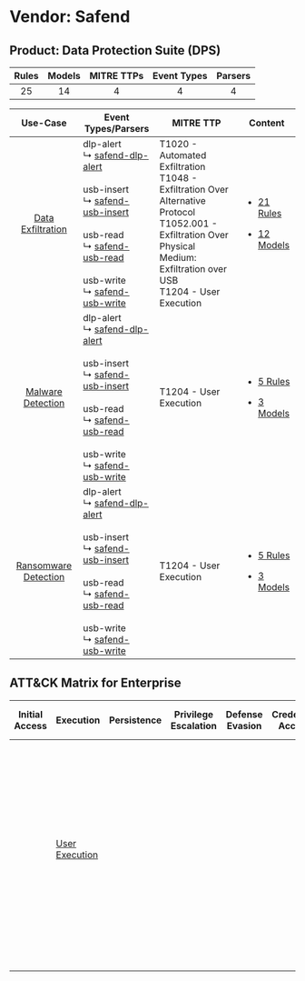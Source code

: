 Vendor: Safend
==============
Product: Data Protection Suite (DPS)
------------------------------------
| Rules | Models | MITRE TTPs | Event Types | Parsers |
|:-----:|:------:|:----------:|:-----------:|:-------:|
|  25   |   14   |     4      |      4      |    4    |

|                               Use-Case                               | Event Types/Parsers                                                                                                                                                                                                                                                                                                                                  | MITRE TTP                                                                                                                                                                              | Content                                                                                                                            |
|:--------------------------------------------------------------------:| ---------------------------------------------------------------------------------------------------------------------------------------------------------------------------------------------------------------------------------------------------------------------------------------------------------------------------------------------------- | -------------------------------------------------------------------------------------------------------------------------------------------------------------------------------------- | ---------------------------------------------------------------------------------------------------------------------------------- |
|    [Data Exfiltration](../../../UseCases/uc_data_exfiltration.md)    |  dlp-alert<br> ↳ [safend-dlp-alert](Parsers/parserContent_safend-dlp-alert.md)<br><br> usb-insert<br> ↳ [safend-usb-insert](Parsers/parserContent_safend-usb-insert.md)<br><br> usb-read<br> ↳ [safend-usb-read](Parsers/parserContent_safend-usb-read.md)<br><br> usb-write<br> ↳ [safend-usb-write](Parsers/parserContent_safend-usb-write.md)<br> | T1020 - Automated Exfiltration<br>T1048 - Exfiltration Over Alternative Protocol<br>T1052.001 - Exfiltration Over Physical Medium: Exfiltration over USB<br>T1204 - User Execution<br> | [<ul><li>21 Rules</li></ul><ul><li>12 Models</li></ul>](Rules_Models/r_m_safend_data_protection_suite_(dps)_Data_Exfiltration.md)  |
|    [Malware Detection](../../../UseCases/uc_malware_detection.md)    |  dlp-alert<br> ↳ [safend-dlp-alert](Parsers/parserContent_safend-dlp-alert.md)<br><br> usb-insert<br> ↳ [safend-usb-insert](Parsers/parserContent_safend-usb-insert.md)<br><br> usb-read<br> ↳ [safend-usb-read](Parsers/parserContent_safend-usb-read.md)<br><br> usb-write<br> ↳ [safend-usb-write](Parsers/parserContent_safend-usb-write.md)<br> | T1204 - User Execution<br>                                                                                                                                                             | [<ul><li>5 Rules</li></ul><ul><li>3 Models</li></ul>](Rules_Models/r_m_safend_data_protection_suite_(dps)_Malware_Detection.md)    |
| [Ransomware Detection](../../../UseCases/uc_ransomware_detection.md) |  dlp-alert<br> ↳ [safend-dlp-alert](Parsers/parserContent_safend-dlp-alert.md)<br><br> usb-insert<br> ↳ [safend-usb-insert](Parsers/parserContent_safend-usb-insert.md)<br><br> usb-read<br> ↳ [safend-usb-read](Parsers/parserContent_safend-usb-read.md)<br><br> usb-write<br> ↳ [safend-usb-write](Parsers/parserContent_safend-usb-write.md)<br> | T1204 - User Execution<br>                                                                                                                                                             | [<ul><li>5 Rules</li></ul><ul><li>3 Models</li></ul>](Rules_Models/r_m_safend_data_protection_suite_(dps)_Ransomware_Detection.md) |

ATT&CK Matrix for Enterprise
----------------------------
| Initial Access | Execution                                                           | Persistence | Privilege Escalation | Defense Evasion | Credential Access | Discovery | Lateral Movement | Collection | Command and Control | Exfiltration                                                                                                                                                                                                                                                                                                                                                                  | Impact |
| -------------- | ------------------------------------------------------------------- | ----------- | -------------------- | --------------- | ----------------- | --------- | ---------------- | ---------- | ------------------- | ----------------------------------------------------------------------------------------------------------------------------------------------------------------------------------------------------------------------------------------------------------------------------------------------------------------------------------------------------------------------------- | ------ |
|                | [User Execution](https://attack.mitre.org/techniques/T1204)<br><br> |             |                      |                 |                   |           |                  |            |                     | [Exfiltration Over Alternative Protocol](https://attack.mitre.org/techniques/T1048)<br><br>[Exfiltration Over Physical Medium: Exfiltration over USB](https://attack.mitre.org/techniques/T1052/001)<br><br>[Exfiltration Over Physical Medium](https://attack.mitre.org/techniques/T1052)<br><br>[Automated Exfiltration](https://attack.mitre.org/techniques/T1020)<br><br> |        |